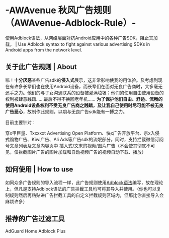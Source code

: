 # -AWAvenue 秋风广告规则（AWAvenue-Adblock-Rule）-

使用Adblock语法，从网络层面对抗Android应用中的各种广告SDK，阻止其加载。 |    Use Adblock syntax to fight against various advertising SDKs in Android apps from the network level.

## 关于此广告规则 | About
嘛！**十分厌恶**某些广告sdk的**侵入式**展示，这非常影响使我的用体验。及考虑到现在有许多长辈们也在使用Android设备，而长辈们在面对无良广告商时，大多毫无还手之力。他们的与子女沟通联系的设备被灌满垃圾；他们的使用自由使用设备的权利被肆意践踏……最后不得不换回老年机……
**为了保护他们自由、舒适、流畅的使用Android设备权利不受无良广告商之践踏，及让我自己使用时尽可能不被无良广告恶心**，故制作此规则，以期与无良广告sdk能有一搏之力。

目前主要针对：

穿x甲巨量、Txxxxxt Advertising Open Platform、快x广告开放平台、京x入侵式购物广告、Kiwi广告、Ali Ads等广告sdk的流氓部分。同时，支持拦截微信订阅号文章列表及文章内容页中 插入式/文末的视频/图片广告（不会使其彻底不可见，仅拦截图片广告的图片加载和自动视频广告的视频自动下载、播放）

## 如何使用 | How to use
如同众多广告规则的导入流程一样，此广告规则使用[Adblock语法](https://help.adblockplus.org/hc/en-us/articles/360062733293)编写，故在理论上，但凡是支持Adblock语法的广告拦截工具均可将其导入并使用。（你也可以复制规则然后再粘贴进广告拦截工具的自定义拦截规则区域内，但那比你直接导入会麻烦许多）

## 推荐的广告过滤工具
AdGuard Home
Adblock Plus
